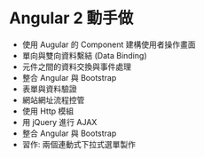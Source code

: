 ﻿# Angular 2 動手做
- 使用 Augular 的 Component 建構使用者操作畫面
- 單向與雙向資料繫結 (Data Binding)
- 元件之間的資料交換與事件處理
- 整合 Angular 與 Bootstrap
- 表單與資料驗證
- 網站網址流程控管
- 使用 Http 模組
- 用 jQuery 進行 AJAX
- 整合 Angular 與 Bootstrap
- 習作: 兩個連動式下拉式選單製作